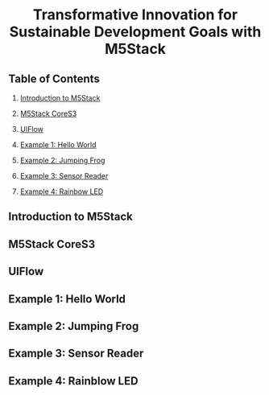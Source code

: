 <div align="center">

  # Transformative Innovation for Sustainable Development Goals with M5Stack
  
</div>


## Table of Contents

1. [Introduction to M5Stack](#Introduction-To-M5Stack)

2. [M5Stack CoreS3](#M5Stack-CoreS3)

3. [UIFlow](#UIFlow)

4. [Example 1: Hello World](#example1)

5. [Example 2: Jumping Frog](#example2)

6. [Example 3: Sensor Reader](#example3)

7. [Example 4: Rainbow LED](#example4) 

## Introduction to M5Stack

## M5Stack CoreS3

## UIFlow

<h2 id="example1"> Example 1: Hello World </h2>

<h2 id="example2"> Example 2: Jumping Frog</h2>

<h2 id="example3"> Example 3: Sensor Reader</h2>

<h2 id="example4"> Example 4: Rainblow LED</h2>

